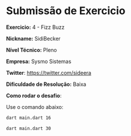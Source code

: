 # Submissão de Exercicio

**Exercicio:** 4 - Fizz Buzz

**Nickname:** SidiBecker

**Nível Técnico:** Pleno

**Empresa:** Sysmo Sistemas

**Twitter**: https://twitter.com/sideera

**Dificuldade de Resolução:** Baixa

**Como rodar o desafio**: 

Use o comando abaixo: 
```bash
dart main.dart 16
```
```bash
dart main.dart 30
```